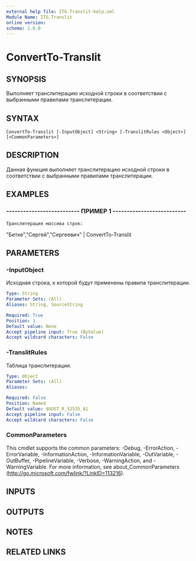 ```yaml
---
external help file: ITG.Translit-help.xml
Module Name: ITG.Translit
online version: 
schema: 2.0.0
---
```


# ConvertTo-Translit

## SYNOPSIS
Выполняет транслитерацию исходной строки в соответствии с выбранными правилами транслитерации.

## SYNTAX

```
ConvertTo-Translit [-InputObject] <String> [-TranslitRules <Object>] [<CommonParameters>]
```

## DESCRIPTION
Данная функция выполняет транслитерацию исходной строки в соответствии с выбранными правилами транслитерации.

## EXAMPLES

### -------------------------- ПРИМЕР 1 --------------------------
```
Транслитерация массива строк:
```

"Бетке","Сергей","Сергеевич" | ConvertTo-Translit

## PARAMETERS

### -InputObject
Исходная строка, к которой будут применены правила транслитерации.

```yaml
Type: String
Parameter Sets: (All)
Aliases: String, SourceString

Required: True
Position: 1
Default value: None
Accept pipeline input: True (ByValue)
Accept wildcard characters: False
```

### -TranslitRules
Таблица транслитерации.

```yaml
Type: Object
Parameter Sets: (All)
Aliases: 

Required: False
Position: Named
Default value: $GOST_R_52535_A1
Accept pipeline input: False
Accept wildcard characters: False
```

### CommonParameters
This cmdlet supports the common parameters: -Debug, -ErrorAction, -ErrorVariable, -InformationAction, -InformationVariable, -OutVariable, -OutBuffer, -PipelineVariable, -Verbose, -WarningAction, and -WarningVariable. For more information, see about_CommonParameters (http://go.microsoft.com/fwlink/?LinkID=113216).

## INPUTS

## OUTPUTS

## NOTES

## RELATED LINKS

